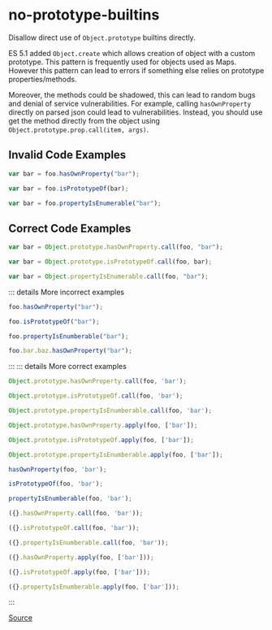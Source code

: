 <!--
 generated docs file, do not edit by hand, see xtask/docgen 
-->
# no-prototype-builtins

Disallow direct use of `Object.prototype` builtins directly.

ES 5.1 added `Object.create` which allows creation of object with a custom prototype. This
pattern is frequently used for objects used as Maps. However this pattern can lead to errors
if something else relies on prototype properties/methods.

Moreover, the methods could be shadowed, this can lead to random bugs and denial of service
vulnerabilities. For example, calling `hasOwnProperty` directly on parsed json could lead to vulnerabilities.
Instead, you should use get the method directly from the object using `Object.prototype.prop.call(item, args)`.

## Invalid Code Examples

```js
var bar = foo.hasOwnProperty("bar");

var bar = foo.isPrototypeOf(bar);

var bar = foo.propertyIsEnumerable("bar");
```

## Correct Code Examples

```js
var bar = Object.prototype.hasOwnProperty.call(foo, "bar");

var bar = Object.prototype.isPrototypeOf.call(foo, bar);

var bar = Object.propertyIsEnumerable.call(foo, "bar");
```

::: details More incorrect examples

```js
foo.hasOwnProperty("bar");
```

```js
foo.isPrototypeOf("bar");
```

```js
foo.propertyIsEnumberable("bar");
```

```js
foo.bar.baz.hasOwnProperty("bar");
```
:::
::: details More correct examples

```js
Object.prototype.hasOwnProperty.call(foo, 'bar');
```

```js
Object.prototype.isPrototypeOf.call(foo, 'bar');
```

```js
Object.prototype.propertyIsEnumberable.call(foo, 'bar');
```

```js
Object.prototype.hasOwnProperty.apply(foo, ['bar']);
```

```js
Object.prototype.isPrototypeOf.apply(foo, ['bar']);
```

```js
Object.prototype.propertyIsEnumberable.apply(foo, ['bar']);
```

```js
hasOwnProperty(foo, 'bar');
```

```js
isPrototypeOf(foo, 'bar');
```

```js
propertyIsEnumberable(foo, 'bar');
```

```js
({}.hasOwnProperty.call(foo, 'bar'));
```

```js
({}.isPrototypeOf.call(foo, 'bar'));
```

```js
({}.propertyIsEnumberable.call(foo, 'bar'));
```

```js
({}.hasOwnProperty.apply(foo, ['bar']));
```

```js
({}.isPrototypeOf.apply(foo, ['bar']));
```

```js
({}.propertyIsEnumberable.apply(foo, ['bar']));
```
:::

[Source](https://github.com/rslint/rslint/tree/master/crates/rslint_core/src/groups/errors/no_prototype_builtins.rs)